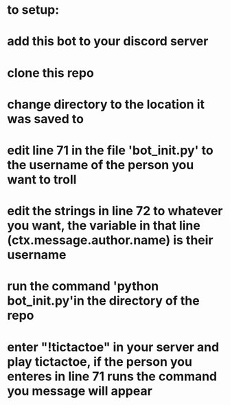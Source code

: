 # to setup:

# add this bot to your discord server
# clone this repo
# change directory to the location it was saved to
# edit line 71 in the file 'bot_init.py' to the username of the person you want to troll
# edit the strings in line 72 to whatever you want, the variable in that line (ctx.message.author.name) is their username
# run the command 'python bot_init.py'in the directory of the repo
# enter "!tictactoe" in your server and play tictactoe, if the person you enteres in line 71 runs the command you message will appear

